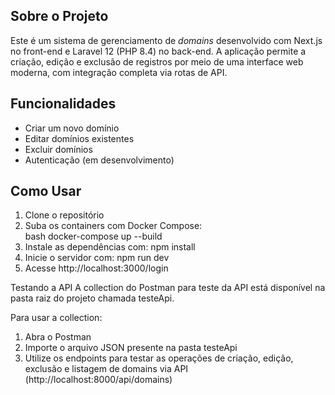 ## Sobre o Projeto

Este é um sistema de gerenciamento de *domains* desenvolvido com Next.js no front-end e Laravel 12 (PHP 8.4) no back-end. A aplicação permite a criação, edição e exclusão de registros por meio de uma interface web moderna, com integração completa via rotas de API.

## Funcionalidades

- Criar um novo domínio  
- Editar domínios existentes  
- Excluir domínios  
- Autenticação (em desenvolvimento)  

## Como Usar

1. Clone o repositório  
2. Suba os containers com Docker Compose:  
   bash
   docker-compose up --build
3. Instale as dependências com: npm install
4. Inicie o servidor com: npm run dev
5. Acesse http://localhost:3000/login

Testando a API
A collection do Postman para teste da API está disponível na pasta raiz do projeto chamada testeApi.

Para usar a collection:
1. Abra o Postman
2. Importe o arquivo JSON presente na pasta testeApi
3. Utilize os endpoints para testar as operações de criação, edição, exclusão e listagem de domains via API (http://localhost:8000/api/domains)


